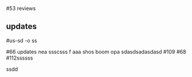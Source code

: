 #53 reviews
## updates
#us-sd -o ss

#66 updates nea ssscsss f
aaa shos boom opa
sdasdsadasdasd
#109 #68 
#112ssssss

ssdd 
